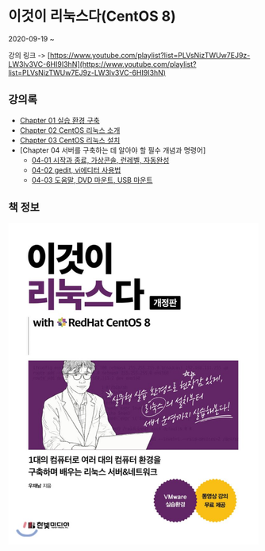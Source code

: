 # 이것이 리눅스다(CentOS 8)

2020-09-19 ~ 

강의 링크 -> [https://www.youtube.com/playlist?list=PLVsNizTWUw7EJ9z-LW3lv3VC-6HI9I3hN](https://www.youtube.com/playlist?list=PLVsNizTWUw7EJ9z-LW3lv3VC-6HI9I3hN)

## 강의록

- [Chapter 01 실습 환경 구축](./Chapter01.md)
- [Chapter 02 CentOS 리눅스 소개](./Chapter02.md)
- [Chapter 03 CentOS 리눅스 설치](./Chapter03.md)
- [Chapter 04 서버를 구축하는 데 알아야 할 필수 개념과 명령어]
  - [04-01 시작과 종료, 가상콘솔, 런레벨, 자동완성](./Chapter04-01.md)
  - [04-02 gedit, vi에디터 사용법](./Chapter04-02.md)
  - [04-03 도움말, DVD 마운트, USB 마운트](./Chapter04-03.md)

## 책 정보

![book cover](./assets/book%20cover.jpg)